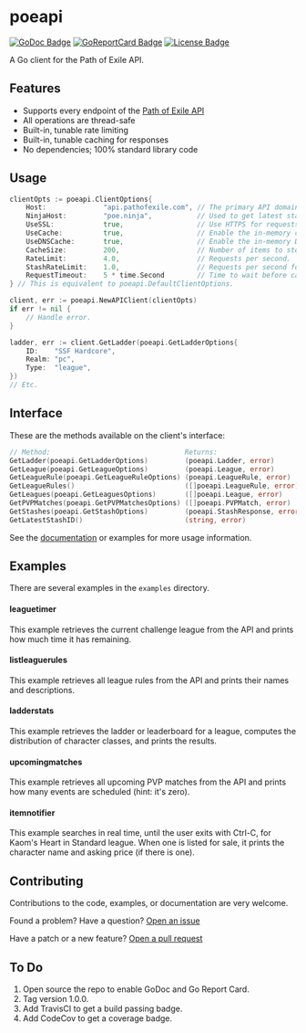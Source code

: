 # poeapi

[![GoDoc Badge]][GoDoc]
[![GoReportCard Badge]][GoReportCard]
[![License Badge]][License]

A Go client for the Path of Exile API.

## Features

* Supports every endpoint of the [Path of Exile API][API Docs]
* All operations are thread-safe
* Built-in, tunable rate limiting
* Built-in, tunable caching for responses
* No dependencies; 100% standard library code

## Usage

```go
clientOpts := poeapi.ClientOptions{
    Host:              "api.pathofexile.com", // The primary API domain.
    NinjaHost:         "poe.ninja",           // Used to get latest stash ID.
    UseSSL:            true,                  // Use HTTPS for requests.
    UseCache:          true,                  // Enable the in-memory cache.
    UseDNSCache:       true,                  // Enable the in-memory DNS resolution cache.
    CacheSize:         200,                   // Number of items to store.
    RateLimit:         4.0,                   // Requests per second.
    StashRateLimit:    1.0,                   // Requests per second for trade API.
    RequestTimeout:    5 * time.Second        // Time to wait before canceling requests.
} // This is equivalent to poeapi.DefaultClientOptions.

client, err := poeapi.NewAPIClient(clientOpts)
if err != nil {
    // Handle error.
}

ladder, err := client.GetLadder(poeapi.GetLadderOptions{
    ID:    "SSF Hardcore",
    Realm: "pc",
    Type:  "league",
})
// Etc.
```

## Interface

These are the methods available on the client's interface:

```go
// Method:                                 Returns:
GetLadder(poeapi.GetLadderOptions)         (poeapi.Ladder, error)
GetLeague(poeapi.GetLeagueOptions)         (poeapi.League, error)
GetLeagueRule(poeapi.GetLeagueRuleOptions) (poeapi.LeagueRule, error)
GetLeagueRules()                           ([]poeapi.LeagueRule, error)
GetLeagues(poeapi.GetLeaguesOptions)       ([]poeapi.League, error)
GetPVPMatches(poeapi.GetPVPMatchesOptions) ([]poeapi.PVPMatch, error)
GetStashes(poeapi.GetStashOptions)         (poeapi.StashResponse, error)
GetLatestStashID()                         (string, error)
```

See the [documentation][GoDoc] or examples for more usage information.

## Examples

There are several examples in the `examples` directory.

#### leaguetimer

This example retrieves the current challenge league from the API and prints how
much time it has remaining.

#### listleaguerules

This example retrieves all league rules from the API and prints their names and
descriptions.

#### ladderstats

This example retrieves the ladder or leaderboard for a league, computes the
distribution of character classes, and prints the results.

#### upcomingmatches

This example retrieves all upcoming PVP matches from the API and prints how many
events are scheduled (hint: it's zero).

#### itemnotifier

This example searches in real time, until the user exits with Ctrl-C, for Kaom's
Heart in Standard league. When one is listed for sale, it prints the character
name and asking price (if there is one).

## Contributing

Contributions to the code, examples, or documentation are very welcome.

Found a problem? Have a question? [Open an issue][Issue]

Have a patch or a new feature? [Open a pull request][Pull Request]

## To Do

1. Open source the repo to enable GoDoc and Go Report Card.
1. Tag version 1.0.0.
1. Add TravisCI to get a build passing badge.
1. Add CodeCov to get a coverage badge.

[GoDoc]: https://godoc.org/willroberts/poeapi
[GoDoc Badge]: https://godoc.org/willroberts/poeapi?status.svg
[GoReportCard]: https://goreportcard.com/report/github.com/willroberts/poeapi
[GoReportCard Badge]: https://goreportcard.com/badge/github.com/willroberts/poeapi
[License]: https://www.gnu.org/licenses/gpl-3.0
[License Badge]: https://img.shields.io/badge/License-GPLv3-blue.svg
[API Docs]: https://www.pathofexile.com/developer/docs/api
[Issue]: https://github.com/willroberts/poeapi/issues
[Pull Request]: https://github.com/willroberts/poeapi/pulls